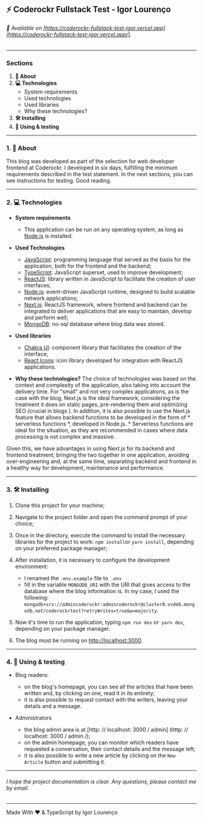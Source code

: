 ## ⚡ Coderockr Fullstack Test - Igor Lourenço

###### 👾 Available on [https://coderockr-fullstack-test-igor.vercel.app](https://coderockr-fullstack-test-igor.vercel.app/).

---
### Sections
1. **🔎 About**
2. **💻 Technologies**
    * System requirements
    * Used technologies
    * Used libraries
    * Why these technologies?
3. **🛠 Installing**
4. **🎉 Using & testing**

---
### 1. 🔎 About
This blog was developed as part of the selection for web developer frontend at Coderockr. I developed in six days, fulfilling the minimum requirements described in the test statement. In the next sections, you can see instructions for testing. Good reading.

---
### 2. 💻 Technologies
* **System requirements**
  * This application can be run on any operating system, as long as [Node.js](https://nodejs.org/en/) is installed.
  
* **Used Technologies**
  * [JavaScript](https://developer.mozilla.org/pt-BR/docs/Web/JavaScript): programming language that served as the basis for the application, both for the frontend and the backend;
  * [TypeScript](https://www.typescriptlang.org/): JavaScript superset, used to improve development;
  * [ReactJS](https://pt-br.reactjs.org/): library written in JavaScript to facilitate the creation of user interfaces;
  * [Node.js](https://nodejs.org/en/): event-driven JavaScript runtime, designed to build scalable network applications;
  * [Next.js](https://nextjs.org/): ReactJS framework, where frontend and backend can be integrated to deliver applications that are easy to maintain, develop and perform well;
  * [MongoDB](https://www.mongodb.com/): no-sql database where blog data was stored. 
  
* **Used libraries**
  * [Chakra UI](https://chakra-ui.com/): component library that facilitates the creation of the interface;
  * [React Icons](): icon library developed for integration with ReactJS applications.
  
* **Why these technologies?**
The choice of technologies was based on the context and complexity of the application, also taking into account the delivery time. For "small" and not very complex applications, as is the case with the blog, Next.js is the ideal framework, considering the treatment it does on static pages, pre-rendering them and optimizing SEO (crucial in blogs ). In addition, it is also possible to use the Next.js feature that allows backend functions to be developed in the form of * serverless functions *, developed in Node.js. * Serverless functions are ideal for the situation, as they are recommended in cases where data processing is not complex and massive.

Given this, we have advantages in using Next.js for its backend and frontend treatment, bringing the two together in one application, avoiding over-engineering and, at the same time, separating backend and frontend in a healthy way for development, maintenance and performance.

--- 
### 3. 🛠 Installing
1. Clone this project for your machine;

2. Navigate to the project folder and open the command prompt of your choice;

3. Once in the directory, execute the command to install the necessary libraries for the project to work:
   `npm install`or `yarn install`, depending on your preferred package manager;
   
4. After installation, it is necessary to configure the development environment:
   * I renamed the `.env.example` file to` .env`
   * fill in the variable `MONGODB_URI` with the URI that gives access to the database where the blog information is. In my case, I used the following: `mongodb+srv://admincoderockr:admincoderockr@cluster0.vvdeb.mongodb.net/coderockrtest?retryWrites=true&w=majority`.

5. Now it's time to run the application, typing `npm run dev` or` yarn dev`, depending on your package manager.

6. The blog must be running on [http://localhost:3000](http://localhost:3000/).


---
### 4. 🎉 Using & testing
* Blog readers:
   * on the blog's homepage, you can see all the articles that have been written and, by clicking on one, read it in its entirety;
   * it is also possible to request contact with the writers, leaving your details and a message.

* Administrators
   * the blog admin area is at [http: // localhost: 3000 / admin] (http: // localhost: 3000 / admin /);
   * on the admin homepage, you can monitor which readers have requested a conversation, their contact details and the message left;
   * it is also possible to write a new article by clicking on the `New Article` button and submitting it.
   
---
###### I hope the project documentation is clear. Any questions, please contact me by email.

---
Made With ❤️ & TypeScript by Igor Lourenço
